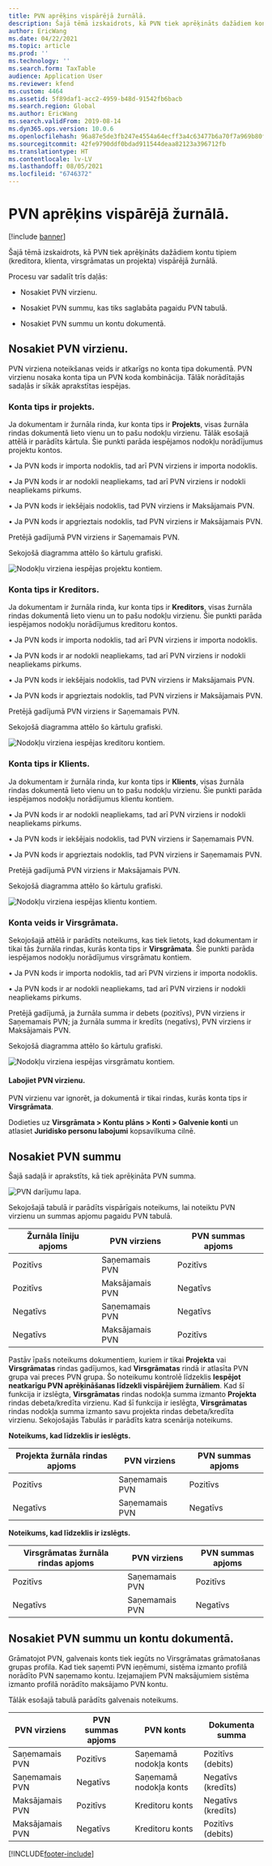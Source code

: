 ```yaml
---
title: PVN aprēķins vispārējā žurnālā.
description: Šajā tēmā izskaidrots, kā PVN tiek aprēķināts dažādiem kontu tipiem (kreditora, klienta, virsgrāmatas un projekta) vispārējā žurnālā.
author: EricWang
ms.date: 04/22/2021
ms.topic: article
ms.prod: ''
ms.technology: ''
ms.search.form: TaxTable
audience: Application User
ms.reviewer: kfend
ms.custom: 4464
ms.assetid: 5f89daf1-acc2-4959-b48d-91542fb6bacb
ms.search.region: Global
ms.author: EricWang
ms.search.validFrom: 2019-08-14
ms.dyn365.ops.version: 10.0.6
ms.openlocfilehash: 96a87e5de3fb247e4554a64ecff3a4c63477b6a70f7a969b80f538601cda08bb
ms.sourcegitcommit: 42fe9790ddf0bdad911544deaa82123a396712fb
ms.translationtype: HT
ms.contentlocale: lv-LV
ms.lasthandoff: 08/05/2021
ms.locfileid: "6746372"
---
```

# <a name="sales-tax-calculation-on-general-journal-lines"></a>PVN aprēķins vispārējā žurnālā.
[!include [banner](../includes/banner.md)]

Šajā tēmā izskaidrots, kā PVN tiek aprēķināts dažādiem kontu tipiem (kreditora, klienta, virsgrāmatas un projekta) vispārējā žurnālā.

Procesu var sadalīt trīs daļās:

- Nosakiet PVN virzienu.

- Nosakiet PVN summu, kas tiks saglabāta pagaidu PVN tabulā.

- Nosakiet PVN summu un kontu dokumentā.

## <a name="determine-the-sales-tax-direction"></a>Nosakiet PVN virzienu.

PVN virziena noteikšanas veids ir atkarīgs no konta tipa dokumentā. PVN virzienu nosaka konta tipa un PVN koda kombinācija. Tālāk norādītajās sadaļās ir sīkāk aprakstītas iespējas. 

### <a name="account-type-is-project"></a>Konta tips ir projekts.

Ja dokumentam ir žurnāla rinda, kur konta tips ir **Projekts**, visas žurnāla rindas dokumentā lieto vienu un to pašu nodokļu virzienu. Tālāk esošajā attēlā ir parādīts kārtula. Šie punkti parāda iespējamos nodokļu norādījumus projektu kontos.

• Ja PVN kods ir importa nodoklis, tad arī PVN virziens ir importa nodoklis.

• Ja PVN kods ir ar nodokli neapliekams, tad arī PVN virziens ir nodokli neapliekams pirkums.

• Ja PVN kods ir iekšējais nodoklis, tad PVN virziens ir Maksājamais PVN.

• Ja PVN kods ir apgrieztais nodoklis, tad PVN virziens ir Maksājamais PVN.

Pretējā gadījumā PVN virziens ir Saņemamais PVN.

Sekojošā diagramma attēlo šo kārtulu grafiski.

![Nodokļu virziena iespējas projektu kontiem.](media/Sales-Tax-Direction-Vendor.jpg)

### <a name="account-type-is-vendor"></a>Konta tips ir Kreditors.

Ja dokumentam ir žurnāla rinda, kur konta tips ir **Kreditors**, visas žurnāla rindas dokumentā lieto vienu un to pašu nodokļu virzienu. Šie punkti parāda iespējamos nodokļu norādījumus kreditoru kontos. 

• Ja PVN kods ir importa nodoklis, tad arī PVN virziens ir importa nodoklis.

• Ja PVN kods ir ar nodokli neapliekams, tad arī PVN virziens ir nodokli neapliekams pirkums.

• Ja PVN kods ir iekšējais nodoklis, tad PVN virziens ir Maksājamais PVN.

• Ja PVN kods ir apgrieztais nodoklis, tad PVN virziens ir Maksājamais PVN.

Pretējā gadījumā PVN virziens ir Saņemamais PVN.

Sekojošā diagramma attēlo šo kārtulu grafiski.

![Nodokļu virziena iespējas kreditoru kontiem.](media/Sales-Tax-Direction-Vendor.jpg)

### <a name="account-type-is-customer"></a>Konta tips ir Klients.

Ja dokumentam ir žurnāla rinda, kur konta tips ir **Klients**, visas žurnāla rindas dokumentā lieto vienu un to pašu nodokļu virzienu. Šie punkti parāda iespējamos nodokļu norādījumus klientu kontiem.

• Ja PVN kods ir ar nodokli neapliekams, tad arī PVN virziens ir nodokli neapliekams pirkums.

• Ja PVN kods ir iekšējais nodoklis, tad PVN virziens ir Saņemamais PVN.

• Ja PVN kods ir apgrieztais nodoklis, tad PVN virziens ir Saņemamais PVN.

Pretējā gadījumā PVN virziens ir Maksājamais PVN.

Sekojošā diagramma attēlo šo kārtulu grafiski.

![Nodokļu virziena iespējas klientu kontiem.](media/Sales-Tax-Direction-Customer.jpg)

### <a name="account-type-is-ledger"></a>Konta veids ir Virsgrāmata.

Sekojošajā attēlā ir parādīts noteikums, kas tiek lietots, kad dokumentam ir tikai tās žurnāla rindas, kurās konta tips ir **Virsgrāmata**. Šie punkti parāda iespējamos nodokļu norādījumus virsgrāmatu kontiem.

• Ja PVN kods ir importa nodoklis, tad arī PVN virziens ir importa nodoklis.

• Ja PVN kods ir ar nodokli neapliekams, tad arī PVN virziens ir nodokli neapliekams pirkums.

Pretējā gadījumā, ja žurnāla summa ir debets (pozitīvs), PVN virziens ir Saņemamais PVN; ja žurnāla summa ir kredīts (negatīvs), PVN virziens ir Maksājamais PVN.

Sekojošā diagramma attēlo šo kārtulu grafiski.

![Nodokļu virziena iespējas virsgrāmatu kontiem.](media/Sales-Tax-Direction-Ledger.jpg)

#### <a name="override-the-sales-tax-direction"></a>Labojiet PVN virzienu.

PVN virzienu var ignorēt, ja dokumentā ir tikai rindas, kurās konta tips ir **Virsgrāmata**.

Dodieties uz **Virsgrāmata \> Kontu plāns \> Konti \> Galvenie konti** un atlasiet **Juridisko personu labojumi** kopsavilkuma cilnē.

## <a name="determine-the-sales-tax-amount"></a>Nosakiet PVN summu

Šajā sadaļā ir aprakstīts, kā tiek aprēķināta PVN summa.

![PVN darījumu lapa.](media/sales-tax-amount-sign.jpg)

Sekojošajā tabulā ir parādīts vispārīgais noteikums, lai noteiktu PVN virzienu un summas apjomu pagaidu PVN tabulā.

| Žurnāla līniju apjoms | PVN virziens  | PVN summas apjoms |
|---------------------|----------------------|-----------------------|
| Pozitīvs            | Saņemamais PVN | Pozitīvs              |
| Pozitīvs            | Maksājamais PVN    | Negatīvs              |
| Negatīvs            | Saņemamais PVN | Negatīvs              |
| Negatīvs            | Maksājamais PVN    | Pozitīvs              |

Pastāv īpašs noteikums dokumentiem, kuriem ir tikai **Projekta** vai **Virsgrāmatas** rindas gadījumos, kad **Virsgrāmatas** rindā ir atlasīta PVN grupa vai preces PVN grupa. Šo noteikumu kontrolē līdzeklis **Iespējot neatkarīgu PVN aprēķināšanas līdzekli vispārējiem žurnāliem**. Kad šī funkcija ir izslēgta, **Virsgrāmatas** rindas nodokļa summa izmanto **Projekta** rindas debeta/kredīta virzienu. Kad šī funkcija ir ieslēgta, **Virsgrāmatas** rindas nodokļa summa izmanto savu projekta rindas debeta/kredīta virzienu. Sekojošajās Tabulās ir parādīts katra scenārija noteikums. 

**Noteikums, kad līdzeklis ir ieslēgts.**

| Projekta žurnāla rindas apjoms | PVN virziens  | PVN summas apjoms |
|--------------------------------|----------------------|-----------------------|
| Pozitīvs                       | Saņemamais PVN | Pozitīvs              |
| Negatīvs                       | Saņemamais PVN | Negatīvs              |

**Noteikums, kad līdzeklis ir izslēgts.**

| Virsgrāmatas žurnāla rindas apjoms  | PVN virziens  | PVN summas apjoms |
|--------------------------------|----------------------|-----------------------|
| Pozitīvs                       | Saņemamais PVN | Pozitīvs              |
| Negatīvs                       | Saņemamais PVN | Negatīvs              |

## <a name="determine-the-sales-tax-amount-and-account-on-the-voucher"></a>Nosakiet PVN summu un kontu dokumentā.

Grāmatojot PVN, galvenais konts tiek iegūts no Virsgrāmatas grāmatošanas grupas profila. Kad tiek saņemti PVN ieņēmumi, sistēma izmanto profilā norādīto PVN saņemamo kontu. Izejamajiem PVN maksājumiem sistēma izmanto profilā norādīto maksājamo PVN kontu.

Tālāk esošajā tabulā parādīts galvenais noteikums.

| PVN virziens  | PVN summas apjoms | PVN konts      | Dokumenta summa |
|----------------------|-----------------------|------------------------|-------------------|
| Saņemamais PVN | Pozitīvs              | Saņemamā nodokļa konts | Pozitīvs (debits)  |
| Saņemamais PVN | Negatīvs              | Saņemamā nodokļa konts | Negatīvs (kredīts)  |
| Maksājamais PVN    | Pozitīvs              | Kreditoru konts    | Negatīvs (kredīts)  |
| Maksājamais PVN    | Negatīvs              | Kreditoru konts    | Pozitīvs (debits)  |


[!INCLUDE[footer-include](../../includes/footer-banner.md)]
